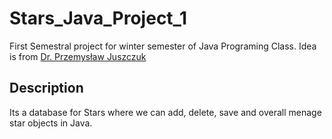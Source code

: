 # Stars_Java_Project_1
First Semestral project for winter semester of Java Programing Class. Idea is from [Dr. Przemysław Juszczuk](http://www.pjuszczuk.pl/info/)

## Description
Its a database for Stars where we can add, delete, save and overall menage star objects in Java.

